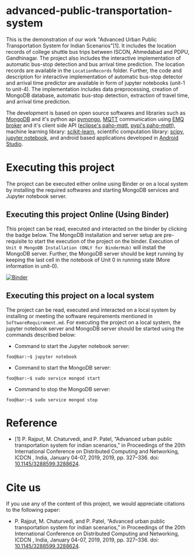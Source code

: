 # advanced-public-transportation-system
This is the demonstration of our work "Advanced Urban Public Transportation System for Indian Scenarios"[1]. It includes the location records of college shuttle bus trips between ISCON, Ahmedabad and PDPU, Gandhinagar. The project also includes the interactive implementation of automatic bus-stop detection and bus arrival time prediction. The location records are available in the `LocationRecords` folder. Further, the code and description for interactive implementation of automatic bus-stop detector and arrival time predictor are available in form of jupyter notebooks (unit-1 to unit-4). The implementation includes data preprocessing, creation of MongoDB database, automatic bus-stop detection, extraction of travel time, and arrival time prediction.

The development is based on open source softwares and libraries such as [MongoDB](https://www.mongodb.com/) and it's python api [pymongo](https://api.mongodb.com/python/current/), [MQTT](mqtt.org) communication using [EMQ broker](http://emqtt.io/) and it's client side API ([eclipse's paho-mqtt](https://www.eclipse.org/paho/clients/dotnet/), [pypi's paho-mqtt](https://pypi.org/project/paho-mqtt/)), machine learning library: [scikit-learn](https://scikit-learn.org), scientific computation library: [scipy](https://scipy.org/), [jupyter notebook](https://jupyter.org/), and android based applications developed in [Android Studio](https://developer.android.com/studio).

# Executing this project
The project can be executed either online using Binder or on a local system by installing the required softwares and starting MongoDB services and Jupyter notebook server. 
## Executing this project Online (Using Binder)
This project can be read, executed and interacted on the binder by clicking the badge below. The MongoDB installation and server setup are pre-requisite to start the execution of the project on the binder. Execution of `Unit 0 MongoDB Installation (ONLY for BinderHub)` will install the MongoDB server. Further, the MongoDB server should be kept running by keeping the last cell in the notebook of Unit 0 in running state (More information in unit-0).

[![Binder](https://mybinder.org/badge_logo.svg)](https://mybinder.org/v2/gh/pruthvishRajput/advanced-public-transportation-system/master)

## Executing this project on a local system
The project can be read, executed and interacted on a local system by installing or meeting the software requirements mentioned in `SoftwareRequirement.md`. For executing the project on a local system, the jupyter notebook server and MongoDB server should be started using the commands described below:

- Command to start the Jupyter notebook server:
```shell
foo@bar:~$ jupyter notebook

```

- Command to start the MongoDB server:
```shell
foo@bar:~$ sudo service mongod start

```
- Command to stop the MongoDB server:
```shell
foo@bar:~$ sudo service mongod stop

```
# Reference
- [1] P. Rajput, M. Chaturvedi, and P. Patel, “Advanced urban public transportation system for indian scenarios,” in Proceedings of the 20th International Conference on Distributed Computing and Networking, ICDCN , India, January 04-07, 2019, 2019, pp. 327–336. doi: [10.1145/3288599.3288624](https://dl.acm.org/citation.cfm?id=3288624).

# Cite us
If you use any of the content of this project, we would appreciate citations to the following paper:

- P. Rajput, M. Chaturvedi, and P. Patel, “Advanced urban public transportation system for indian scenarios,” in Proceedings of the 20th International Conference on Distributed Computing and Networking, ICDCN , India, January 04-07, 2019, 2019, pp. 327–336. doi: [10.1145/3288599.3288624](https://dl.acm.org/citation.cfm?id=3288624).
